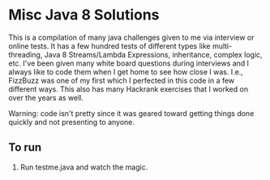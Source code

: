 # Misc Java 8 Solutions

This is a compilation of many java challenges given to me via interview or online tests.  It has a few hundred tests of different types like multi-threading, Java 8 Streams/Lambda Expressions, inheritance, complex logic, etc.  I've been given many white board questions during interviews and I always like to code them when I get home to see how close I was.  I.e., FizzBuzz was one of my first which I perfected in this code in a few different ways.  This also has many Hackrank exercises that I worked on over the years as well.

Warning: code isn't pretty since it was geared toward getting things done quickly and not presenting to anyone.

To run
-------
1)  Run testme.java and watch the magic.

